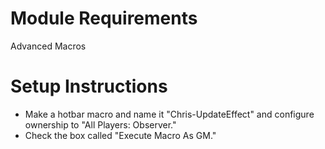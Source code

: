 # Module Requirements  
Advanced Macros  
# Setup Instructions  
- Make a hotbar macro and name it "Chris-UpdateEffect" and configure ownership to "All Players: Observer."  
- Check the box called "Execute Macro As GM."